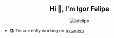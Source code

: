 <div align="center">

<h2>Hi 👋, I'm Igor Felipe</h2>
<p> <img src="https://komarev.com/ghpvc/?username=iafelipe&label=Profile%20views&color=0e75b6&style=flat" alt="iafelipe" /> </p>

</div>

- 📚 I’m currently working on [pysagem](https://github.com/iafelipe/pysagem)